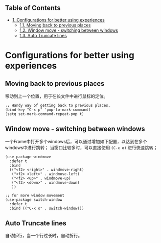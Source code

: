 <div id="table-of-contents">
<h2>Table of Contents</h2>
<div id="text-table-of-contents">
<ul>
<li><a href="#sec-1">1. Configurations for better using experiences</a>
<ul>
<li><a href="#sec-1-1">1.1. Moving back to previous places</a></li>
<li><a href="#sec-1-2">1.2. Window move - switching between windows</a></li>
<li><a href="#sec-1-3">1.3. Auto Truncate lines</a></li>
</ul>
</li>
</ul>
</div>
</div>


# Configurations for better using experiences<a id="sec-1" name="sec-1"></a>

## Moving back to previous places<a id="sec-1-1" name="sec-1-1"></a>

移动到上一个位置，用于在长文件中进行鼠标的定位。

    ;; Handy way of getting back to previous places.
    (bind-key "C-x p" 'pop-to-mark-command)
    (setq set-mark-command-repeat-pop t)

## Window move - switching between windows<a id="sec-1-2" name="sec-1-2"></a>

一个Frame中打开多个windows后，可以通过增加如下配置，以达到在多个windows中进行跳转；
当窗口比较多时，可以直接使用 `(C-x o)` 进行快速跳转；

    (use-package windmove
      :defer t
      :bind
      (("<f2> <right>" . windmove-right)
       ("<f2> <left>" . windmove-left)
       ("<f2> <up>" . windmove-up)
       ("<f2> <down>" . windmove-down)
       ))
    
    ;; for more window movement
    (use-package switch-window
      :defer t
      :bind (("C-x o" . switch-window)))

## Auto Truncate lines<a id="sec-1-3" name="sec-1-3"></a>

自动拆行，当一个行过长时，自动折行。
